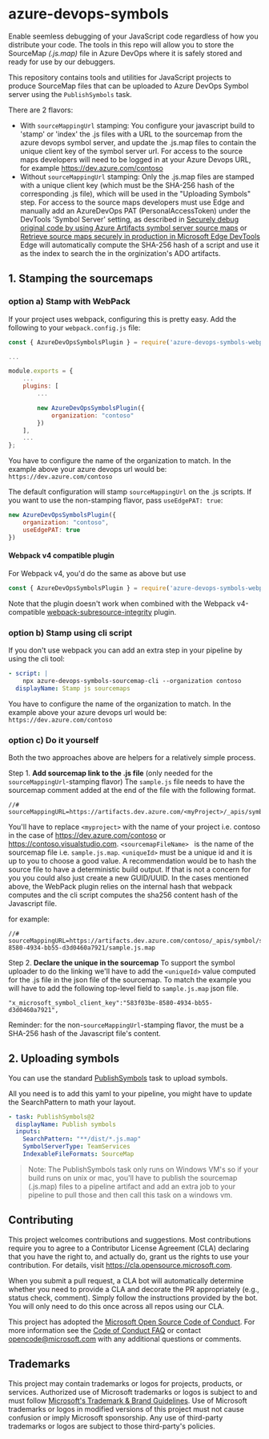 # azure-devops-symbols

Enable seemless debugging of your JavaScript code regardless of how you distribute your code. 
The tools in this repo will allow you to store the SourceMap _(.js.map)_ file in Azure DevOps 
where it is safely stored and ready for use by our debuggers.

This repository contains tools and utilities for JavaScript projects to produce
SourceMap files that can be uploaded to Azure DevOps Symbol server using the
`PublishSymbols` task.

There are 2 flavors:
- With `sourceMappingUrl` stamping:
You configure your javascript build to 'stamp' or 'index' the .js files with a URL to the sourcemap from the azure devops symbol server, and update the .js.map files to contain the unique client key of the symbol server url.
For access to the source maps developers will need to be logged in at your Azure Devops URL, for example https://dev.azure.com/contoso
- Without `sourceMappingUrl` stamping:
Only the .js.map files are stamped with a unique client key (which must be the SHA-256 hash of the corresponding .js file), which will be used in the "Uploading Symbols" step.
For access to the source maps developers must use Edge and manually add an AzureDevOps PAT (PersonalAccessToken) under the DevTools 'Symbol Server' setting, as described in [Securely debug original code by using Azure Artifacts symbol server source maps](https://docs.microsoft.com/en-us/microsoft-edge/devtools-guide-chromium/javascript/consume-source-maps-from-azure) or [Retrieve source maps securely in production in Microsoft Edge DevTools](https://blogs.windows.com/msedgedev/2022/04/12/retrieve-source-maps-securely-in-production-in-microsoft-edge-devtools/)
Edge will automatically compute the SHA-256 hash of a script and use it as the index to search the in the orginization's ADO artifacts.

## 1. Stamping the sourcemaps
### option a) Stamp with WebPack
If your project uses webpack, configuring this is pretty easy.
Add the following to your `webpack.config.js` file:
```js
const { AzureDevOpsSymbolsPlugin } = require('azure-devops-symbols-webpack-plugin');

...

module.exports = {
    ...
    plugins: [
        ...

        new AzureDevOpsSymbolsPlugin({
            organization: "contoso"
        })
    ],
    ...
};
```
You have to configure the name of the organization to match. In the example above your azure devops url would be: `https://dev.azure.com/contoso`

The default configuration will stamp `sourceMappingUrl` on the .js scripts.
If you want to use the non-stamping flavor, pass `useEdgePAT: true`:
```js
new AzureDevOpsSymbolsPlugin({
    organization: "contoso",
    useEdgePAT: true
})
```

#### Webpack v4 compatible plugin
For Webpack v4, you'd do the same as above but use
```js
const { AzureDevOpsSymbolsPlugin } = require('azure-devops-symbols-webpack4-plugin');
```

Note that the plugin doesn't work when combined with the Webpack v4-compatible [webpack-subresource-integrity](https://www.npmjs.com/package/webpack-subresource-integrity) plugin.

### option b) Stamp using cli script
If you don't use webpack you can add an extra step in your pipeline by using the cli tool:

```yml
- script: |
    npx azure-devops-symbols-sourcemap-cli --organization contoso
  displayName: Stamp js sourcemaps
```
You have to configure the name of the organization to match. In the example above your azure devops url would be: `https://dev.azure.com/contoso`

### option c) Do it yourself
Both the two approaches above are helpers for a relatively simple process.

Step 1. **Add sourcemap link to the .js file** (only needed for the `sourceMappingUrl`-stamping flavor)
The `sample.js` file needs to have the sourcemap comment added at the end of the file with the following format.
```
//# sourceMappingURL=https://artifacts.dev.azure.com/<myProject>/_apis/symbol/symsrv/<sourcemapFileName>/<uniqueId>/<sourcemapFileName>
```
You'll have to replace `<myproject>` with the name of your project i.e. contoso in the case of https://dev.azure.com/contoso or https://contoso.visualstudio.com.
`<sourcemapFileName> ` is the name of the sourcemap file i.e. `sample.js.map`.
`<uniqueId>` must be a unique id and it is up to you to choose a good value. A recommendation would be to hash the source file to have a deterministic build output.
If that is not a concern for you you could also just create a new GUID/UUID. 
In the cases mentioned above, the WebPack plugin relies on the internal hash that webpack computes and the cli script computes the sha256 content hash of the Javascript file.

for example:
```
//# sourceMappingURL=https://artifacts.dev.azure.com/contoso/_apis/symbol/symsrv/sample.js.map/583f03be-8580-4934-bb55-d3d0460a7921/sample.js.map
```

Step 2. **Declare the unique in the sourcemap**
To support the symbol uploader to do the linking we'll have to add the `<uniqueId>` value computed for the .js file in the json file of the sourcemap.
To match the example you will have to add the following top-level field to `sample.js.map` json file.
```
"x_microsoft_symbol_client_key":"583f03be-8580-4934-bb55-d3d0460a7921",
```

Reminder: for the non-`sourceMappingUrl`-stamping flavor, the <uniqueId> must be a SHA-256 hash of the Javascript file's content.

## 2. Uploading symbols
You can use the standard [PublishSymbols](https://docs.microsoft.com/en-us/azure/devops/pipelines/artifacts/symbols?view=azure-devops) task to upload symbols.

All you need is to add this yaml to your pipeline, you might have to update the SearchPattern to math your layout.
```yml
- task: PublishSymbols@2
  displayName: Publish symbols
  inputs:
    SearchPattern: "**/dist/*.js.map"
    SymbolServerType: TeamServices
    IndexableFileFormats: SourceMap
```
> Note: The PublishSymbols task only runs on Windows VM's so if your build runs on unix or mac, you'll have to publish the sourcemap (.js.map) files to a pipeline artifact and add an extra job to your pipeline to pull those and then call this task on a windows vm.

## Contributing

This project welcomes contributions and suggestions.  Most contributions require you to agree to a
Contributor License Agreement (CLA) declaring that you have the right to, and actually do, grant us
the rights to use your contribution. For details, visit https://cla.opensource.microsoft.com.

When you submit a pull request, a CLA bot will automatically determine whether you need to provide
a CLA and decorate the PR appropriately (e.g., status check, comment). Simply follow the instructions
provided by the bot. You will only need to do this once across all repos using our CLA.

This project has adopted the [Microsoft Open Source Code of Conduct](https://opensource.microsoft.com/codeofconduct/).
For more information see the [Code of Conduct FAQ](https://opensource.microsoft.com/codeofconduct/faq/) or
contact [opencode@microsoft.com](mailto:opencode@microsoft.com) with any additional questions or comments.

## Trademarks

This project may contain trademarks or logos for projects, products, or services. Authorized use of Microsoft 
trademarks or logos is subject to and must follow 
[Microsoft's Trademark & Brand Guidelines](https://www.microsoft.com/en-us/legal/intellectualproperty/trademarks/usage/general).
Use of Microsoft trademarks or logos in modified versions of this project must not cause confusion or imply Microsoft sponsorship.
Any use of third-party trademarks or logos are subject to those third-party's policies.
